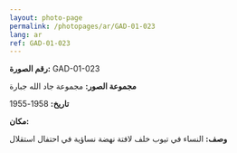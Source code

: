 ```yaml
---
layout: photo-page
permalink: /photopages/ar/GAD-01-023
lang: ar
ref: GAD-01-023
---
```


**رقم الصورة:** GAD-01-023

**مجموعة الصور:** مجموعة جاد الله جبارة

**تاريخ:** 1958-1955

**مكان:**

**وصف:**  النساء في تيوب خلف لافتة نهضة نساؤية في احتفال استقلال
